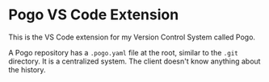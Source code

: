 # Pogo VS Code Extension

This is the VS Code extension for my Version Control System called Pogo.

A Pogo repository has a `.pogo.yaml` file at the root, similar to the `.git` directory.
It is a centralized system. The client doesn't know anything about the history.
